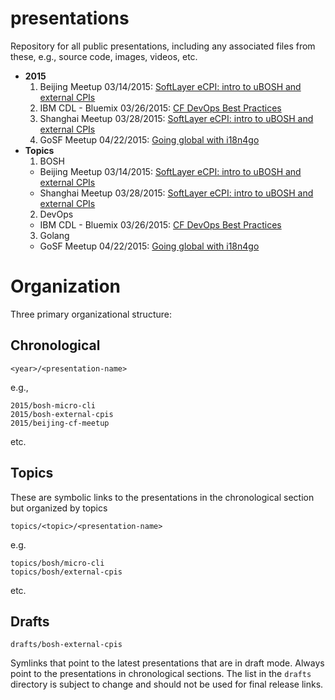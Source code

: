 # presentations

Repository for all public presentations, including any associated files from these, e.g., source code, images, videos, etc.

* **2015**
  1. Beijing Meetup 03/14/2015: [SoftLayer eCPI: intro to uBOSH and external CPIs](https://github.com/maximilien/presentations/blob/master/2015/beijing-cf-meetup/releases/Beijing_CF_Meetup_2015-SoftLayer_eCPI-v0.3.14.pdf)
  2. IBM CDL - Bluemix 03/26/2015: [CF DevOps Best Practices](https://github.com/maximilien/presentations/blob/master/2015/cf-devops-best-practices/releases/CF_DevOps_Best_Practices-v0.1.1.pdf)
  3. Shanghai Meetup 03/28/2015: [SoftLayer eCPI: intro to uBOSH and external CPIs](https://github.com/maximilien/presentations/blob/master/2015/shanghai-cf-meetup/releases/Shanghai_CF_Meetup_2015-SoftLayer_eCPI-v0.4.0.pdf)
  4. GoSF Meetup 04/22/2015: [Going global with i18n4go](https://github.com/maximilien/presentations/blob/master/2015/i18n4go-gosf-meetup/releases/i18n4go-v0.4.1.pdf)
* **Topics**
  1. BOSH
    * Beijing Meetup 03/14/2015: [SoftLayer eCPI: intro to uBOSH and external CPIs](https://github.com/maximilien/presentations/blob/master/2015/beijing-cf-meetup/releases/Beijing_CF_Meetup_2015-SoftLayer_eCPI-v0.3.14.pdf)
    * Shanghai Meetup 03/28/2015: [SoftLayer eCPI: intro to uBOSH and external CPIs](https://github.com/maximilien/presentations/blob/master/2015/shanghai-cf-meetup/releases/Shanghai_CF_Meetup_2015-SoftLayer_eCPI-v0.4.0.pdf)
  2. DevOps
    * IBM CDL - Bluemix 03/26/2015: [CF DevOps Best Practices](https://github.com/maximilien/presentations/blob/master/2015/cf-devops-best-practices/releases/CF_DevOps_Best_Practices-v0.1.1.pdf)
  3. Golang
    * GoSF Meetup 04/22/2015: [Going global with i18n4go](https://github.com/maximilien/presentations/blob/master/2015/i18n4go-gosf-meetup/releases/i18n4go-v0.4.1.pdf)

# Organization

Three primary organizational structure:

## Chronological

`<year>/<presentation-name>`

e.g.,

```
2015/bosh-micro-cli
2015/bosh-external-cpis
2015/beijing-cf-meetup
```

etc.

## Topics

These are symbolic links to the presentations in the chronological section but organized by topics

`topics/<topic>/<presentation-name>`

e.g.

```
topics/bosh/micro-cli
topics/bosh/external-cpis
```

etc.

## Drafts

`drafts/bosh-external-cpis`

Symlinks that point to the latest presentations that are in draft mode. Always point to the presentations in chronological sections. The list in the `drafts` directory is subject to change and should not be used for final release links.
